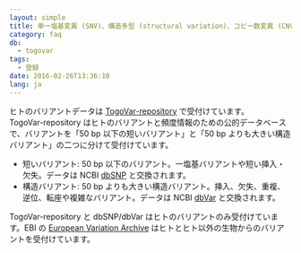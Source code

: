 ```yaml
---
layout: simple
title: 単一塩基変異 (SNV)、構造多型 (structural variation)、コピー数変異 (CNV) データなどは どこに登録すれば良いのでしょうか
category: faq
db:
  - togovar
tags: 
  - 登録
date: 2016-02-26T13:36:10
lang: ja
---
```


ヒトのバリアントデータは [TogoVar-repository](/togovar/index.html) で受付けています。    
TogoVar-repository はヒトのバリアントと頻度情報のための公的データベースで、バリアントを「50 bp 以下の短いバリアント」と「50 bp よりも大きい構造バリアント」の二つに分けて受付けています。

* 短いバリアント: 50 bp 以下のバリアント。一塩基バリアントや短い挿入・欠失。データは NCBI [dbSNP](https://ncbi.nlm.nih.gov/snp/) と交換されます。
* 構造バリアント: 50 bp よりも大きい構造バリアント。挿入、欠失、重複、逆位、転座や複雑なバリアント。データは NCBI [dbVar](https://ncbi.nlm.nih.gov/dbvar/) と交換されます。

TogoVar-repository と dbSNP/dbVar はヒトのバリアントのみ受付けています。EBI の [European Variation Archive](https://www.ebi.ac.uk/eva/) はヒトとヒト以外の生物からのバリアントを受付けています。

